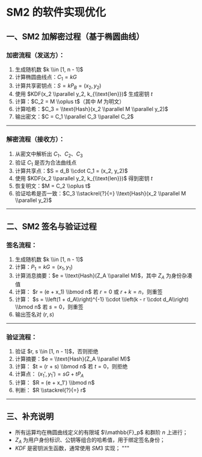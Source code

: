 # SM2 的软件实现优化

## 一、SM2 加解密过程（基于椭圆曲线）

### 加密流程（发送方）：

1. 生成随机数 $k \\in [1, n - 1]$
2. 计算椭圆曲线点：$C_1 = kG$
3. 计算共享密钥点：$S = kP_B = (x_2, y_2)$
4. 使用 $KDF(x_2 \\parallel y_2, k_{\\text{len}})$ 生成密钥 $t$
5. 计算：$C_2 = M \\oplus t$（其中 $M$ 为明文）
6. 计算哈希：$C_3 = \\text{Hash}(x_2 \\parallel M \\parallel y_2)$
7. 输出密文：$C = C_1 \\parallel C_3 \\parallel C_2$

---

### 解密流程（接收方）：

1. 从密文中解析出 $C_1$、$C_2$、$C_3$
2. 验证 $C_1$ 是否为合法曲线点
3. 计算共享点：$S = d_B \\cdot C_1 = (x_2, y_2)$
4. 使用 $KDF(x_2 \\parallel y_2, k_{\\text{len}})$ 得到密钥 $t$
5. 恢复明文：$M = C_2 \\oplus t$
6. 验证哈希是否一致：$C_3 \\stackrel{?}{=} \\text{Hash}(x_2 \\parallel M \\parallel y_2)$

---

## 二、SM2 签名与验证过程

### 签名流程：

1. 生成随机数 $k \\in [1, n - 1]$
2. 计算：$P_1 = kG = (x_1, y_1)$
3. 计算消息摘要：$e = \\text{Hash}(Z_A \\parallel M)$，其中 $Z_A$ 为身份杂凑值
4. 计算：
   $r = (e + x_1) \\bmod n$
   若 $r = 0$ 或 $r + k = n$，则重签
5. 计算：
   $s = \\left(1 + d_A\\right)^{-1} \\cdot \\left(k - r \\cdot d_A\\right) \\bmod n$
   若 $s = 0$，则重签
6. 输出签名对 $(r, s)$

---

### 验证流程：

1. 验证 $r, s \\in [1, n - 1]$，否则拒绝
2. 计算摘要：$e = \\text{Hash}(Z_A \\parallel M)$
3. 计算：
   $t = (r + s) \\bmod n$
   若 $t = 0$，则拒绝
4. 计算点：
   $(x_1', y_1') = sG + tP_A$
5. 计算：
   $R = (e + x_1') \\bmod n$
6. 判断：
   $R \\stackrel{?}{=} r$

---

## 三、补充说明

- 所有运算均在椭圆曲线定义的有限域 $\\mathbb{F}_p$ 和群阶 $n$ 上进行；
- $Z_A$ 为用户身份标识、公钥等组合的哈希值，用于绑定签名身份；
- $KDF$ 是密钥派生函数，通常使用 $SM3$ 实现；
"""

